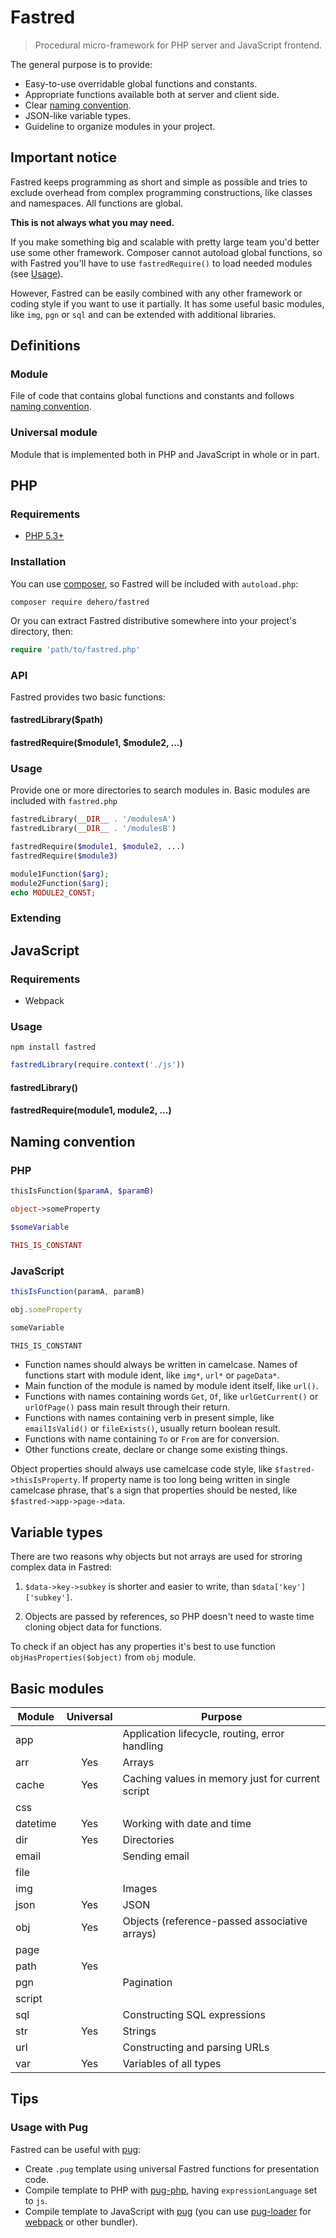 Fastred
=======

> Procedural micro-framework for PHP server and JavaScript frontend.

The general purpose is to provide:

- Easy-to-use overridable global functions and constants.
- Appropriate functions available both at server and client side.
- Clear [naming convention](#naming-convention).
- JSON-like variable types.
- Guideline to organize modules in your project.

## Important notice

Fastred keeps programming as short and simple as possible and tries to exclude overhead from complex programming
constructions, like classes and namespaces. All functions are global.

**This is not always what you may need.**

If you make something big and scalable with pretty large team you'd better use some other framework.
Composer cannot autoload global functions, so with Fastred you'll have to use `fastredRequire()` to load needed modules (see [Usage](#usage)).

However, Fastred can be easily combined with any other framework or coding style if you want to use it partially.
It has some useful basic modules, like `img`, `pgn` or `sql` and can be extended with additional libraries.

## Definitions

### Module

File of code that contains global functions and constants and follows [naming convention](#naming-convention).

### Universal module

Module that is implemented both in PHP and JavaScript in whole or in part.

## PHP

### Requirements

* [PHP 5.3+](http://www.php.net/downloads.php)

### Installation

You can use [composer][], so Fastred will be included with `autoload.php`:

    composer require dehero/fastred

Or you can extract Fastred distributive somewhere into your project's directory, then:

```php
require 'path/to/fastred.php'
```

### API

Fastred provides two basic functions:

#### fastredLibrary($path)

#### fastredRequire($module1, $module2, ...)

### Usage

Provide one or more directories to search modules in. Basic modules are included with `fastred.php`

```php
fastredLibrary(__DIR__ . '/modulesA')
fastredLibrary(__DIR__ . '/modulesB')
```

```php
fastredRequire($module1, $module2, ...)
fastredRequire($module3)
```

```php
module1Function($arg);
module2Function($arg);
echo MODULE2_CONST;
```

### Extending



## JavaScript

### Requirements

* Webpack

### Usage

    npm install fastred

```js
fastredLibrary(require.context('./js'))
```

#### fastredLibrary()

#### fastredRequire(module1, module2, ...)

## Naming convention

### PHP

```php
thisIsFunction($paramA, $paramB)

object->someProperty

$someVariable

THIS_IS_CONSTANT
```

### JavaScript

```js
thisIsFunction(paramA, paramB)

obj.someProperty

someVariable

THIS_IS_CONSTANT
```

- Function names should always be written in camelcase. Names of functions start with module ident, like `img*`, `url*` or `pageData*`.
- Main function of the module is named by module ident itself, like `url()`.
- Functions with names containing words `Get`, `Of`, like `urlGetCurrent()` or `urlOfPage()` pass main
result through their return.
- Functions with names containing verb in present simple, like `emailIsValid()` or `fileExists()`, usually return boolean result.
- Functions with name containing `To` or `From` are for conversion.
- Other functions create, declare or change some existing things.

Object properties should always use camelcase code style, like `$fastred->thisIsProperty`.
If property name is too long being written in single camelcase phrase, that's a
sign that properties should be nested, like `$fastred->app->page->data`.

## Variable types

There are two reasons why objects but not arrays are used for stroring complex
data in Fastred:

1.  `$data->key->subkey` is shorter and easier to write, than
    `$data['key']['subkey']`.

2.  Objects are passed by references, so PHP doesn't need to waste time cloning
    object data for functions.

To check if an object has any properties it's best to use function
`objHasProperties($object)` from `obj` module.

## Basic modules

Module      | Universal | Purpose
------------|:---------:|-----------------------------------------------------------------------------------------------
app         |           | Application lifecycle, routing, error handling
arr         | Yes       | Arrays
cache       | Yes       | Caching values in memory just for current script
css         |           |
datetime    | Yes       | Working with date and time
dir         | Yes       | Directories
email       |           | Sending email
file        |           |
img         |           | Images
json        | Yes       | JSON
obj         | Yes       | Objects (reference-passed associative arrays)
page        |           |
path        | Yes       |
pgn         |           | Pagination
script      |           |
sql         |           | Constructing SQL expressions
str         | Yes       | Strings
url         |           | Constructing and parsing URLs
var         | Yes       | Variables of all types

## Tips

### Usage with Pug

Fastred can be useful with [pug][]:

- Create `.pug` template using universal Fastred functions for presentation code.
- Compile template to PHP with [pug-php][], having `expressionLanguage` set to `js`.
- Compile template to JavaScript with [pug][] (you can use [pug-loader][] for [webpack][] or other bundler).

[composer]: https://getcomposer.org/ "The PHP package manager"
[pug]: https://pugjs.org/api/getting-started.html "High-performance template engine"
[pug-php]: https://github.com/pug-php/pug "Pug-to-PHP converter"
[pug-loader]: https://github.com/pugjs/pug-loader "Pug loader for webpack"
[webpack]: https://webpack.js.org/ "JavaScript bundler"

